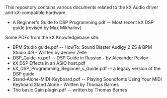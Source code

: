 This repository contains various documents related to the kX Audio driver and kX-compatible hardware.

- A Beginner's Guide to DSP Programming.pdf -- Most recent kX DSP guide (revised by Max Mikhailov)

Some PDFs from the kX Knowledgebase site:

- BPM Studio guide.pdf -- HowTo: Sound Blaster Audigy 2 ZS & BPM Studio 4.9 - Written by Jeroen Zelle
- DSP_Guide-ru.pdf -- DSP Guide in Russian - by Alexander Pavlov
- kX DSP Effects in an ASIO host.pdf
- kX_DSP_Programming_Beginner_s_Guide.pdf -- a legacy version of the DSP guide
- Stand-Alone-MIDI-Keyboard.pdf -- Playing Soundfonts Using Your MIDI Keyboard Stand Alone - Written by Thomas Barnes
- The basic Gain plugin.pdf -- written by Thomas Barnes

